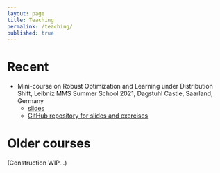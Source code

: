 ```yaml
---
layout: page
title: Teaching
permalink: /teaching/
published: true
---
```

# Recent
- Mini-course on Robust Optimization and Learning under Distribution Shift, Leibniz MMS Summer School 2021, Dagstuhl Castle, Saarland, Germany
  - [slides](https://github.com/jj-zhu/leibniz-ss-2021/blob/30d5fb1e69bf51fc4d59e23aefff5815981e7494/slides-leibniz-mms-ss-dagstuhl-2021.pdf)
  - [GitHub repository for slides and exercises](https://github.com/jj-zhu/leibniz-ss-2021)

# Older courses

(Construction WIP...)
